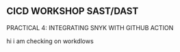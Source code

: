 ## CICD WORKSHOP SAST/DAST 

PRACTICAL 4: INTEGRATING SNYK WITH GITHUB ACTION 


hi i am checking on workdlows 